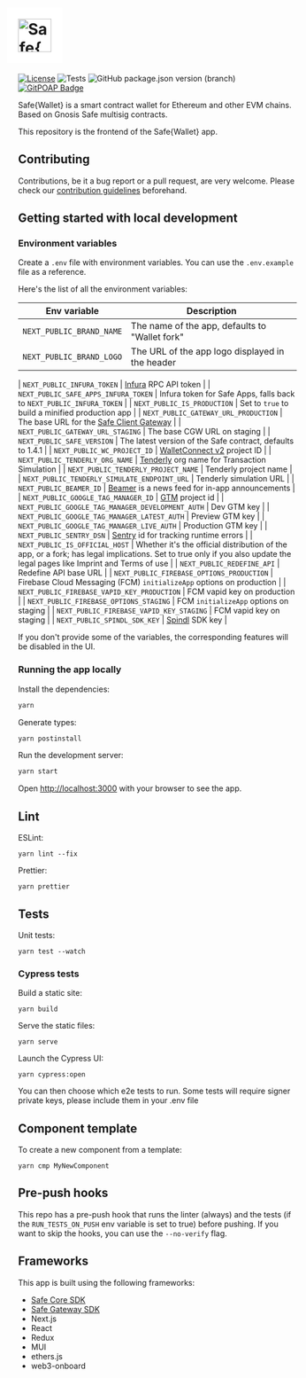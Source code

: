 # <img src="https://github.com/user-attachments/assets/b8249113-d515-4c91-a12a-f134813614e8" height="60" valign="middle" alt="Safe{Wallet}" style="background: #fff; padding: 20px; margin: 0 -20px" />

[![License](https://img.shields.io/github/license/safe-global/safe-wallet-web)](https://github.com/safe-global/safe-wallet-web/blob/main/LICENSE)
![Tests](https://img.shields.io/github/actions/workflow/status/safe-global/safe-wallet-web/test.yml?branch=main&label=tests)
![GitHub package.json version (branch)](https://img.shields.io/github/package-json/v/safe-global/safe-wallet-web)
[![GitPOAP Badge](https://public-api.gitpoap.io/v1/repo/safe-global/safe-wallet-web/badge)](https://www.gitpoap.io/gh/safe-global/safe-wallet-web)

Safe{Wallet} is a smart contract wallet for Ethereum and other EVM chains. Based on Gnosis Safe multisig contracts.

This repository is the frontend of the Safe{Wallet} app.

## Contributing

Contributions, be it a bug report or a pull request, are very welcome. Please check our [contribution guidelines](CONTRIBUTING.md) beforehand.

## Getting started with local development

### Environment variables

Create a `.env` file with environment variables. You can use the `.env.example` file as a reference.

Here's the list of all the environment variables:

| Env variable                                      | Description                                                                                                                                                             |
| ------------------------------------------------- | ----------------------------------------------------------------------------------------------------------------------------------------------------------------------- |
| `NEXT_PUBLIC_BRAND_NAME`                          | The name of the app, defaults to "Wallet fork"                                                              |
| `NEXT_PUBLIC_BRAND_LOGO`                          | The URL of the app logo displayed in the header                                                             |

| `NEXT_PUBLIC_INFURA_TOKEN`                        | [Infura](https://docs.infura.io/infura/networks/ethereum/how-to/secure-a-project/project-id) RPC API token                                                              |
| `NEXT_PUBLIC_SAFE_APPS_INFURA_TOKEN`              | Infura token for Safe Apps, falls back to `NEXT_PUBLIC_INFURA_TOKEN`                                                                                                    |
| `NEXT_PUBLIC_IS_PRODUCTION`                       | Set to `true` to build a minified production app                                                                                                                        |
| `NEXT_PUBLIC_GATEWAY_URL_PRODUCTION`              | The base URL for the [Safe Client Gateway](https://github.com/safe-global/safe-client-gateway)                                                                          |
| `NEXT_PUBLIC_GATEWAY_URL_STAGING`                 | The base CGW URL on staging                                                                                                                                             |
| `NEXT_PUBLIC_SAFE_VERSION`                        | The latest version of the Safe contract, defaults to 1.4.1                                                                                                              |
| `NEXT_PUBLIC_WC_PROJECT_ID`                       | [WalletConnect v2](https://docs.walletconnect.com/2.0/cloud/relay) project ID                                                                                           |
| `NEXT_PUBLIC_TENDERLY_ORG_NAME`                   | [Tenderly](https://tenderly.co) org name for Transaction Simulation                                                                                                     |
| `NEXT_PUBLIC_TENDERLY_PROJECT_NAME`               | Tenderly project name                                                                                                                                                   |
| `NEXT_PUBLIC_TENDERLY_SIMULATE_ENDPOINT_URL`      | Tenderly simulation URL                                                                                                                                                 |
| `NEXT_PUBLIC_BEAMER_ID`                           | [Beamer](https://www.getbeamer.com) is a news feed for in-app announcements                                                                                             |
| `NEXT_PUBLIC_GOOGLE_TAG_MANAGER_ID`               | [GTM](https://tagmanager.google.com) project id                                                                                                                         |
| `NEXT_PUBLIC_GOOGLE_TAG_MANAGER_DEVELOPMENT_AUTH` | Dev GTM key                                                                                                                                                             |
| `NEXT_PUBLIC_GOOGLE_TAG_MANAGER_LATEST_AUTH`      | Preview GTM key                                                                                                                                                         |
| `NEXT_PUBLIC_GOOGLE_TAG_MANAGER_LIVE_AUTH`        | Production GTM key                                                                                                                                                      |
| `NEXT_PUBLIC_SENTRY_DSN`                          | [Sentry](https://sentry.io) id for tracking runtime errors                                                                                                              |
| `NEXT_PUBLIC_IS_OFFICIAL_HOST`                    | Whether it's the official distribution of the app, or a fork; has legal implications. Set to true only if you also update the legal pages like Imprint and Terms of use |
| `NEXT_PUBLIC_REDEFINE_API`                        | Redefine API base URL                                                                                                                                                   |
| `NEXT_PUBLIC_FIREBASE_OPTIONS_PRODUCTION`         | Firebase Cloud Messaging (FCM) `initializeApp` options on production                                                                                                    |
| `NEXT_PUBLIC_FIREBASE_VAPID_KEY_PRODUCTION`       | FCM vapid key on production                                                                                                                                             |
| `NEXT_PUBLIC_FIREBASE_OPTIONS_STAGING`            | FCM `initializeApp` options on staging                                                                                                                                  |
| `NEXT_PUBLIC_FIREBASE_VAPID_KEY_STAGING`          | FCM vapid key on staging                                                                                                                                                |
| `NEXT_PUBLIC_SPINDL_SDK_KEY`                      | [Spindl](http://spindl.xyz) SDK key                                                                                                                                     |

If you don't provide some of the variables, the corresponding features will be disabled in the UI.

### Running the app locally

Install the dependencies:

```bash
yarn
```

Generate types:

```bash
yarn postinstall
```

Run the development server:

```bash
yarn start
```

Open [http://localhost:3000](http://localhost:3000) with your browser to see the app.

## Lint

ESLint:

```
yarn lint --fix
```

Prettier:

```
yarn prettier
```

## Tests

Unit tests:

```
yarn test --watch
```

### Cypress tests

Build a static site:

```
yarn build
```

Serve the static files:

```
yarn serve
```

Launch the Cypress UI:

```
yarn cypress:open
```

You can then choose which e2e tests to run.
Some tests will require signer private keys, please include them in your .env file

## Component template

To create a new component from a template:

```
yarn cmp MyNewComponent
```

## Pre-push hooks

This repo has a pre-push hook that runs the linter (always) and the tests (if the `RUN_TESTS_ON_PUSH` env variable is set to true)
before pushing. If you want to skip the hooks, you can use the `--no-verify` flag.

## Frameworks

This app is built using the following frameworks:

- [Safe Core SDK](https://github.com/safe-global/safe-core-sdk)
- [Safe Gateway SDK](https://github.com/safe-global/safe-gateway-typescript-sdk)
- Next.js
- React
- Redux
- MUI
- ethers.js
- web3-onboard
